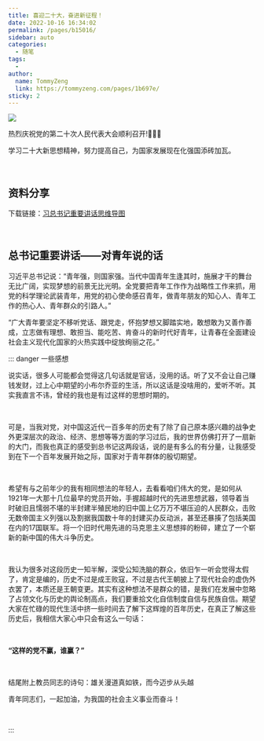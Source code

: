 ```yaml
---
title: 喜迎二十大，奋进新征程！
date: 2022-10-16 16:34:02
permalink: /pages/b15016/
sidebar: auto
categories:
  - 随笔
tags:
  - 
author: 
  name: TommyZeng
  link: https://tommyzeng.com/pages/1b697e/
sticky: 2
---
```




![](https://testingcf.jsdelivr.net/gh/TommyZeng777/picgo/img/202210161659802.png)

热烈庆祝党的第二十次人民代表大会顺利召开!🎉🎉🎉

学习二十大新思想精神，努力提高自己，为国家发展现在化强国添砖加瓦。<!-- more -->


<br>

## 资料分享

下载链接：[习总书记重要讲话思维导图](/PDF/习近平总书记重要讲话思维导图.pdf)


<br>

## 总书记重要讲话——对青年说的话



习近平总书记说：“青年强，则国家强。当代中国青年生逢其时，施展才干的舞台无比广阔，实现梦想的前景无比光明。全党要把青年工作作为战略性工作来抓，用党的科学理论武装青年，用党的初心使命感召青年，做青年朋友的知心人、青年工作的热心人、青年群众的引路人。”


“广大青年要坚定不移听党话、跟党走，怀抱梦想又脚踏实地，敢想敢为又善作善成，立志做有理想、敢担当、能吃苦、肯奋斗的新时代好青年，让青春在全面建设社会主义现代化国家的火热实践中绽放绚丽之花。”


::: danger 一些感想

说实话，很多人可能都会觉得这几句话就是官话，没用的话。听了又不会让自己赚钱发财，过上心中期望的小布尔乔亚的生活，所以这话是没啥用的，爱听不听。其实我直言不讳，曾经的我也是有过这样的思想时期的。

<br>

可是，当我对党，对中国这近代一百多年的历史有了除了自己原本感兴趣的战争史外更深层次的政治、经济、思想等等方面的学习过后，我的世界仿佛打开了一扇新的大门，而我也真正的感受到总书记这两段话，说的是有多么的有分量，让我感受到在下一个百年发展开始之际，国家对于青年群体的殷切期望。

<br>

希望有与之前年少的我有相同想法的年轻人，去看看咱们伟大的党，是如何从1921年一大那十几位最早的党员开始，手握超越时代的先进思想武器，领导着当时破旧且懦弱不堪的半封建半殖民地的旧中国上亿万万不堪压迫的人民群众，击败无数帝国主义列强以及割据我国数十年的封建买办反动派，甚至还暴揍了包括美国在内的17国联军。将一个旧时代用先进的马克思主义思想摔的粉碎，建立了一个崭新的新中国的伟大斗争历史。

<br>

我认为很多对这段历史一知半解，深受公知洗脑的群众，依旧乍一听会觉得太假了，肯定是编的，历史不过是成王败寇，不过是古代王朝披上了现代社会的虚伪外衣罢了，本质还是王朝变更。其实有这种想法不是群众的错，是我们在发展中忽略了占领文化与历史的舆论制高点，我们要重拾文化自信制度自信与民族自信。期望大家在忙碌的现代生活中挤一些时间去了解下这辉煌的百年历史，在真正了解这些历史后，我相信大家心中只会有这么一句话：

<br>

**“这样的党不赢，谁赢？”**

<br>

结尾附上教员同志的诗句：雄关漫道真如铁，而今迈步从头越

青年同志们，一起加油，为我国的社会主义事业而奋斗！

<br>

:::